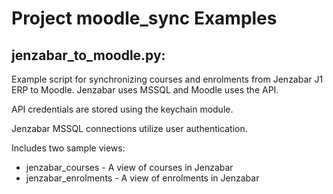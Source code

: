 <!-- file:  examples/README.md -->

# Project moodle_sync Examples

## jenzabar_to_moodle.py:

Example script for synchronizing courses and enrolments 
from Jenzabar J1 ERP to Moodle.  Jenzabar uses MSSQL and Moodle uses the API.

API credentials are stored using the keychain module.

Jenzabar MSSQL connections utilize user authentication.

Includes two sample views:
- jenzabar_courses - A view of courses in Jenzabar
- jenzabar_enrolments - A view of enrolments in Jenzabar

